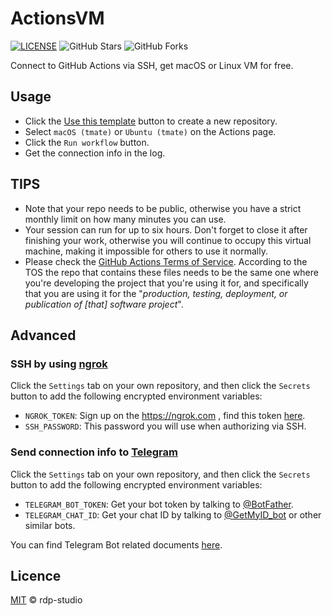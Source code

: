 # ActionsVM

[![LICENSE](https://img.shields.io/github/license/mashape/apistatus.svg?style=flat-square&label=License)](https://github.com/rdp-studio/ActionsVM/blob/master/LICENSE)
![GitHub Stars](https://img.shields.io/github/stars/rdp-studio/ActionsVM.svg?style=flat-square&label=Stars&logo=github)
![GitHub Forks](https://img.shields.io/github/forks/rdp-studio/ActionsVM.svg?style=flat-square&label=Forks&logo=github)

Connect to GitHub Actions via SSH, get macOS or Linux VM for free.

## Usage

- Click the [Use this template](https://github.com/nimeshkasun/ActionsVM/generate) button to create a new repository.
- Select `macOS (tmate)` or `Ubuntu (tmate)` on the Actions page.
- Click the `Run workflow` button.
- Get the connection info in the log.

## TIPS

- Note that your repo needs to be public, otherwise you have a strict monthly limit on how many minutes you can use.
- Your session can run for up to six hours. Don't forget to close it after finishing your work, otherwise you will continue to occupy this virtual machine, making it impossible for others to use it normally.
- Please check the [GitHub Actions Terms of Service](https://docs.github.com/en/github/site-policy/github-additional-product-terms#5-actions-and-packages). According to the TOS the repo that contains these files needs to be the same one where you're developing the project that you're using it for, and specifically that you are using it for the "*production, testing, deployment, or publication of [that] software project*".

## Advanced

### SSH by using [ngrok](https://ngrok.com/)

Click the `Settings` tab on your own repository, and then click the `Secrets` button to add the following encrypted environment variables:

- `NGROK_TOKEN`: Sign up on the https://ngrok.com , find this token [here](https://dashboard.ngrok.com/auth/your-authtoken).
- `SSH_PASSWORD`: This password you will use when authorizing via SSH.

### Send connection info to [Telegram](https://telegram.org/)

Click the `Settings` tab on your own repository, and then click the `Secrets` button to add the following encrypted environment variables:

- `TELEGRAM_BOT_TOKEN`: Get your bot token by talking to [@BotFather](https://t.me/botfather).
- `TELEGRAM_CHAT_ID`: Get your chat ID by talking to [@GetMyID_bot](https://t.me/getmyid_bot) or other similar bots.

You can find Telegram Bot related documents [here](https://core.telegram.org/bots).

## Licence

[MIT](https://github.com/nimeshkasun/ActionsVM/blob/main/LICENSE) © rdp-studio
